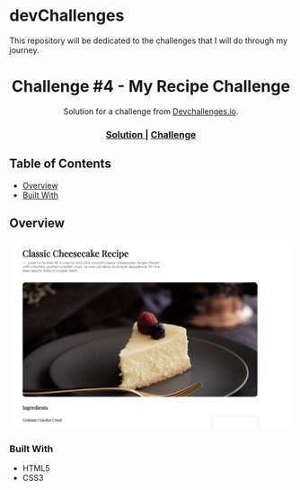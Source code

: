 # devChallenges 
This repository will be dedicated to the challenges that I will do through my journey. 

<h1 align="center">Challenge #4 - My Recipe Challenge</h1>

<div align="center">
   Solution for a challenge from  <a href="http://devchallenges.io" target="_blank">Devchallenges.io</a>.
</div>

<div align="center">
  <h3>
    <a href="https://devchallenges.io/portfolio/sl1mSha4dey">
      Solution
    </a>
    <span> | </span>
    <a href="https://devchallenges.io/challenges/OEKdUZ6xs0h99C38XVht">
      Challenge
    </a>
  </h3>
</div>

<!-- TABLE OF CONTENTS -->

## Table of Contents

- [Overview](#overview)
- [Built With](#built-with)

<!-- OVERVIEW -->

## Overview

<div align="center"> <img src="https://github.com/sl1mSha4dey/devChallenges/blob/my-recipe-challenge/imgs/overview.png" /> </div>

### Built With

- HTML5
- CSS3

